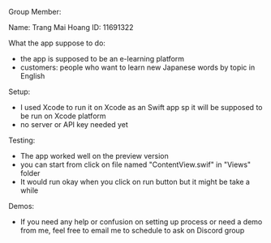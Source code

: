 Group Member: 

Name: Trang Mai Hoang
ID: 11691322

What the app suppose to do: 
- the app is supposed to be an e-learning platform 
- customers: people who want to learn new Japanese words by topic in English

Setup:
- I used Xcode to run it on Xcode as an Swift app sp it will be supposed to be run on Xcode platform
- no server or API key needed yet

Testing: 
- The app worked well on the preview version
- you can start from click on file named "ContentView.swif" in "Views" folder
- It would run okay when you click on run button but it might be take a while

Demos:
- If you need any help or confusion on setting up process or need a demo from me, feel free to email me to schedule to ask on Discord group


